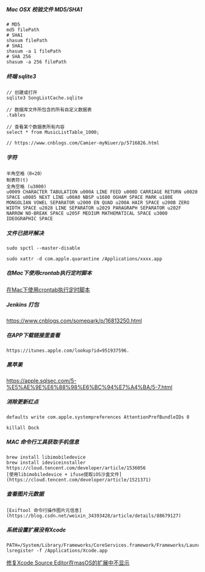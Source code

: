 ##### Mac OSX 校验文件 MD5/SHA1

```
# MD5
md5 filePath
# SHA1
shasum filePath 
# SHA1 
shasum -a 1 filePath
# SHA 256
shasum -a 256 filePath
```

##### 终端 sqlite3

```
// 创建或打开
sqlite3 SongListCache.sqlite

// 数据库文件所包含的所有自定义数据表
.tables

// 查看某个数据表所有内容
select * from MusicListTable_1000;

// https://www.cnblogs.com/Camier-myNiuer/p/5716826.html
```

##### 字符

```
半角空格（0×20）
制表符(t)
全角空格 (u3000)
u0009 CHARACTER TABULATION u000A LINE FEED u000D CARRIAGE RETURN u0020 SPACE u0085 NEXT LINE u00A0 NBSP u1680 OGHAM SPACE MARK u180E MONGOLIAN VOWEL SEPARATOR u2000 EN QUAD u200A HAIR SPACE u200B ZERO WIDTH SPACE u2028 LINE SEPARATOR u2029 PARAGRAPH SEPARATOR u202F NARROW NO-BREAK SPACE u205F MEDIUM MATHEMATICAL SPACE u3000 IDEOGRAPHIC SPACE
```

##### 文件已损坏解决

```
sudo spctl --master-disable

sudo xattr -d com.apple.quarantine /Applications/xxxx.app
```

##### 在Mac下使用crontab执行定时脚本

[在Mac下使用crontab执行定时脚本](https://tool.4xseo.com/article/311355.html)

##### Jenkins 打包

https://www.cnblogs.com/somepark/p/16813250.html

##### 在APP下载链接里查看

```
https://itunes.apple.com/lookup?id=951937596.
```
##### 黑苹果

https://apple.sqlsec.com/5-%E5%AE%9E%E6%88%98%E6%BC%94%E7%A4%BA/5-7.html

##### 消除更新红点

```
defaults write com.apple.systempreferences AttentionPrefBundleIDs 0

killall Dock
```

##### MAC 命令行工具获取手机信息

```
brew install libimobiledevice
brew install ideviceinstaller
https://cloud.tencent.com/developer/article/1536056
[使用libimobiledevice + ifuse提取iOS沙盒文件](https://cloud.tencent.com/developer/article/1521371)
```

##### 查看图片元数据

```
[Exiftool 命令行操作图片元信息](https://blog.csdn.net/weixin_34393428/article/details/88679127)
```

##### 系统设置扩展没有Xcode

```
PATH=/System/Library/Frameworks/CoreServices.framework/Frameworks/LaunchServices.framework/Support:"$PATH"
lsregister -f /Applications/Xcode.app
```
[修复Xcode Source Editor在masOS的扩展中不显示](https://www.sunyazhou.com/2020/10/XcodeSourceEditorNotWork/)